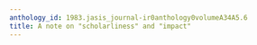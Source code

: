 ```yaml
---
anthology_id: 1983.jasis_journal-ir0anthology0volumeA34A5.6
title: A note on "scholarliness" and "impact"
---
```

